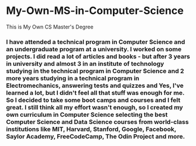 # My-Own-MS-in-Computer-Science
This is My Own CS Master's Degree


### I have attended a technical program in Computer Science and an undergraduate program at a university. I worked on some projects. I did read a lot of articles and books - but after 3 years in university and almost 3 in an institute of technology studying in the technical program in Computer Science and 2 more years studying in a technical program in Electromechanics, answering tests and quizzes and Yes, I've learned a lot, but I didn't feel all that stuff was enough for me. So I decided to take some boot camps and courses and I felt great. I still think all my effort wasn't enough, so I created my own curriculum in Computer Science selecting the best Computer Science and Data Science courses from world-class institutions like MIT, Harvard, Stanford, Google, Facebook, Saylor Academy, FreeCodeCamp, The Odin Project and more.
